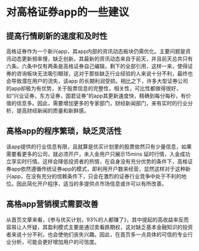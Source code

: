 #                 对高格证券app的一些建议

## 提高行情刷新的速度和及时性

高格证券作为一个新兴app，其app内部的资讯动态板块仍需优化。主要问题是资讯动态更新频率慢，缺乏创新。其最新的资讯动态来自于前天，并且前天总共只有六条。六条中仅有两条是高格证券自己编辑，剩下的全部引用，这样一来，使得证券的咨询板块无法吸引眼球，这对于那些缺乏行业经验的人来说十分不利，最终也会导致潜在用户的流失，该app 的长期利润受损。相比之下，许多大型证券公司的app却极为有优势，关于股票信息的完整性，相关性，可比性都做得很好，如“兴业证券，东方证券，国君证券”的app其更新速度快，精确到每分每秒，有价值的信息多。因此，需要增加更多的专家部门，财经新闻部门，来有实时的行业分析，提高财经新闻的质量和新鲜感。

## 高格app的程序繁琐，缺乏灵活性

该app提供的行业信息有限，且就算是优买计划里的股票依然只有少量信息，如果需要看更多的公司，就必须开户，未入金用户只展示15mins 延时行情，入金成功立享实时行情。这样会降低投资者的热情，在自身没有充分优势的条件下，高格证券app依然遵循传统证券app的模式，即利用开户数来经营，显然这样对于这种新兴app，在没有充分的信赖条件下，只会在激烈的证券行业竞争中处于不利的地位。因此简化开户程序，适当的多提供点市场信息或许可以有所改善。

## 高格app营销模式需要改善

从首页文章来看，《参与优买计划，93%的人都赚了》，其中提起的高收益率反而容易让人怀疑，其盈利模式主要是通过卖看跌期权，这对缺乏基本金融知识的投资者来说十分不利，也会使他们丧失兴趣。因此，在首页多一点具体的可信的专业行业分析，可能会更好增加用户的可信度。